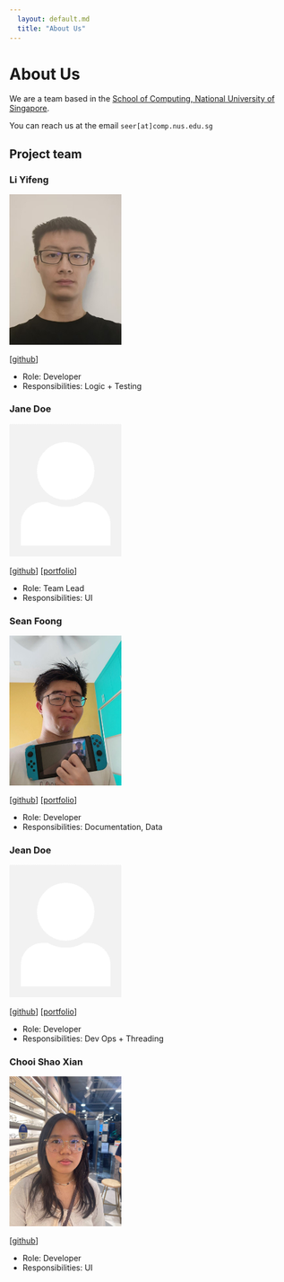 ```yaml
---
  layout: default.md
  title: "About Us"
---
```


# About Us

We are a team based in the [School of Computing, National University of Singapore](http://www.comp.nus.edu.sg).

You can reach us at the email `seer[at]comp.nus.edu.sg`

## Project team

### Li Yifeng

<img src="images/charlesliyifeng.png" width="200px">

[[github](https://github.com/charlesliyifeng)]

* Role: Developer
* Responsibilities: Logic + Testing

### Jane Doe

<img src="images/johndoe.png" width="200px">

[[github](http://github.com/johndoe)]
[[portfolio](team/johndoe.md)]

* Role: Team Lead
* Responsibilities: UI

### Sean Foong

<img src="images/seanfoongjt.png" width="200px">

[[github](http://github.com/SeanFoongjt)] [[portfolio](team/johndoe.md)]

* Role: Developer
* Responsibilities: Documentation, Data

### Jean Doe

<img src="images/johndoe.png" width="200px">

[[github](http://github.com/johndoe)]
[[portfolio](team/johndoe.md)]

* Role: Developer
* Responsibilities: Dev Ops + Threading

### Chooi Shao Xian

<img src="images/chashaobao123.png" width="200px">

[[github](http://github.com/chashaobao123)]

* Role: Developer
* Responsibilities: UI
